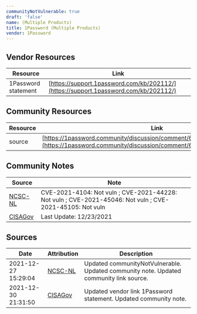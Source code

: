 ```yaml
---
communityNotVulnerable: true
draft: 'false'
name: (Multiple Products)
title: 1Password (Multiple Products)
vendor: 1Password
---
```


## Vendor Resources
| Resource | Link |
| --- | --- |
| 1Password statement | [https://support.1password.com/kb/202112/](https://support.1password.com/kb/202112/) |

## Community Resources
| Resource | Link |
| --- | --- |
| source | [https://1password.community/discussion/comment/622612/#Comment_622612](https://1password.community/discussion/comment/622612/#Comment_622612) |

## Community Notes
| Source | Note |
| --- | --- |
| [NCSC-NL](https://github.com/NCSC-NL/log4shell/blob/main/software/README.md) | CVE-2021-4104: Not vuln ; CVE-2021-44228: Not vuln ; CVE-2021-45046: Not vuln ; CVE-2021-45105: Not vuln </ul> |
| [CISAGov](https://raw.githubusercontent.com/cisagov/log4j-affected-db/develop/README.md) | Last Update: 12/23/2021 |

## Sources
| Date | Attribution | Description |
| --- | --- | --- |
| 2021-12-27 15:29:04 | [NCSC-NL](https://github.com/NCSC-NL/log4shell/blob/main/software/README.md) | Updated communityNotVulnerable. Updated community note. Updated community link source.  |
| 2021-12-30 21:31:50 | [CISAGov](https://raw.githubusercontent.com/cisagov/log4j-affected-db/develop/README.md) | Updated vendor link 1Password statement. Updated community note.  |

